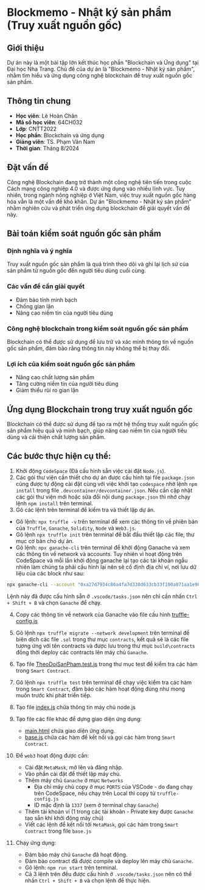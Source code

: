 # Blockmemo - Nhật ký sản phẩm (Truy xuất nguồn gốc)

## Giới thiệu
Dự án này là một bài tập lớn kết thúc học phần "Blockchain và Ứng dụng" tại Đại học Nha Trang. Chủ đề của dự án là "Blockmemo - Nhật ký sản phẩm", nhằm tìm hiểu và ứng dụng công nghệ blockchain để truy xuất nguồn gốc sản phẩm.

## Thông tin chung
- **Học viên**: Lê Hoàn Chân
- **Mã số học viên**: 64CH032
- **Lớp**: CNTT2022
- **Học phần**: Blockchain và ứng dụng
- **Giảng viên**: TS. Phạm Văn Nam
- **Thời gian**: Tháng 8/2024

## Đặt vấn đề
Công nghệ Blockchain đang trở thành một công nghệ tiên tiến trong cuộc Cách mạng công nghiệp 4.0 và được ứng dụng vào nhiều lĩnh vực. Tuy nhiên, trong ngành nông nghiệp ở Việt Nam, việc truy xuất nguồn gốc hàng hóa vẫn là một vấn đề khó khăn. Dự án "Blockmemo - Nhật ký sản phẩm" nhằm nghiên cứu và phát triển ứng dụng blockchain để giải quyết vấn đề này.

## Bài toán kiểm soát nguồn gốc sản phẩm
### Định nghĩa và ý nghĩa
Truy xuất nguồn gốc sản phẩm là quá trình theo dõi và ghi lại lịch sử của sản phẩm từ nguồn gốc đến người tiêu dùng cuối cùng.

### Các vấn đề cần giải quyết
- Đảm bảo tính minh bạch
- Chống gian lận
- Nâng cao niềm tin của người tiêu dùng

### Công nghệ blockchain trong kiểm soát nguồn gốc sản phẩm
Blockchain có thể được sử dụng để lưu trữ và xác minh thông tin về nguồn gốc sản phẩm, đảm bảo rằng thông tin này không thể bị thay đổi.

### Lợi ích của kiểm soát nguồn gốc sản phẩm
- Nâng cao chất lượng sản phẩm
- Tăng cường niềm tin của người tiêu dùng
- Giảm thiểu rủi ro gian lận

## Ứng dụng Blockchain trong truy xuất nguồn gốc
Blockchain có thể được sử dụng để tạo ra một hệ thống truy xuất nguồn gốc sản phẩm hiệu quả và minh bạch, giúp nâng cao niềm tin của người tiêu dùng và cải thiện chất lượng sản phẩm.


## Các bước thực hiện cụ thể:
1. Khởi động `CodeSpace` (Đã cấu hình sẵn việc cài đặt `Node.js`).
2. Các gói thư viện cần thiết cho dự án được cấu hình tại file `package.json` cũng được tự động cài đặt cùng với việc khởi tạo `codespace` nhờ lệnh `npm install` trong file `.devcontainer/devcontainer.json`. Nếu cần cập nhật các gói thư viện mới hoặc sửa đổi nội dung `package.json` thì nhớ chạy lệnh `npm install` trên terminal.
3. Gõ các lệnh trên terminal để kiểm tra và thiết lập dự án.
- Gõ lệnh: `npx truffle -v` trên terminal để xem các thông tin về phiên bản của `Truffle`, `Ganache`, `Solidity`, `Node` và `Web3.js`.
- Gõ lệnh `npx truffle init` trên terminal để bắt đầu thiết lập các file, thư mục cơ bản cho dự án.
- Gõ lệnh: `npx ganache-cli` trên terminal để khởi động Ganache và xem các thông tin về network và accounts. Tuy nhiên vì hoạt động trên CodeSpace và mỗi lần khởi động ganache lại tạo các tài khoản ngẫu nhiên làm chúng ta phải cấu hình lại nên sẽ cố định địa chỉ ví, nơi lưu dữ liệu của các block như sau:
```bash
npx ganache-cli --account "0xa27d7934c86a4fa7d338d633cb33f100a871aa1e985177ac1434a76ab37a7a7c,1000000000000000000000" --account "0xff94674bde28731b78d6ba622b35ba7282d62b9eb5c653ccef04adc5160a52da,1000000000000000000000" --db "/workspaces/BlockChain/database"
```
Lệnh này đã được cấu hình sẵn ở `.vscode/tasks.json` nên chỉ cần nhấn `Ctrl + Shift + B` và chọn `Ganache` để chạy.

4. Copy các thông tin về network của Ganache vào file cấu hình [truffle-config.js](truffle-config.js)
5. Gõ lệnh `npx truffle migrate --network development` trên terminal để biên dịch các file `.sol` trong thư mục `contracts`, kết quả sẽ là các file tương ứng với tên contracts và được lưu trong thư mục `build\contracts` đồng thời deploy các contracts lên máy chủ `Ganache`.
6. Tạo file [TheoDoiSanPham.test.js](test/TheoDoiSanPham.test.js) trong thư mục test để kiểm tra các hàm trong `Smart Contract`.
7. Gõ lệnh `npx truffle test` trên terminal để chạy việc kiểm tra các hàm trong `Smart Contract`, đảm bảo các hàm hoạt động đúng như mong muốn trước khi phát triển tiếp.
8. Tạo file [index.js](index.js) chứa thông tin máy chủ node.js

9. Tạo file các file khác để dựng giao diện ứng dụng:
    - [main.html](src/main.html) chứa giao diện ứng dụng.
    - [base.js](src/static/js/base.js) chứa các hàm để kết nối và gọi các hàm trong `Smart Contract`.
    
10. Để `web3` hoạt động được cần:
    - Cài đặt `MetaMask`, mở lên và đăng nhập.
    - Vào phần cài đặt để thiết lập máy chủ.
    - Thêm máy chủ `Ganache` ở mục `Networks` 
        - Địa chỉ máy chủ copy ở mục `PORTS` của VSCode - do đang chạy trên CodeSpace, nếu chạy trên Local thì copy từ `truffle-config.js`
        - ID mặc định là `1337` (xem ở terminal chạy `Ganache`)
    - Thêm tài khoản ví (1 trong các tài khoản - Private key được `Ganache` tạo sẵn khi khởi động máy chủ)
    - Viết các lệnh để kết nối tới `MetaMask`, gọi các hàm trong `Smart Contract` trong file `base.js`
11. Chạy ứng dụng:
    - Đảm bảo máy chủ `Ganache` đã hoạt động.
    - Đảm bảo contract đã được compile và deploy lên máy chủ `Ganache`.
    - Gõ lệnh: `npm run start` trên terminal.
    - Cả 3 lệnh trên đều được cấu hình ở `.vscode/tasks.json` nên có thể nhấn `Ctrl + Shift + B` và chọn lệnh để thực hiện.